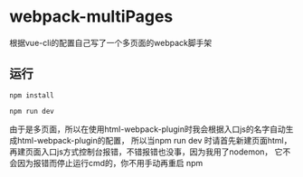 # webpack-multiPages
根据vue-cli的配置自己写了一个多页面的webpack脚手架
## 运行
```
npm install

npm run dev

```
由于是多页面，所以在使用html-webpack-plugin时我会根据入口js的名字自动生成html-webpack-plugin的配置，
所以当npm run dev 时请首先新建页面html，再建页面入口js方式控制台报错，不错报错也没事，因为我用了nodemon，
它不会因为报错而停止运行cmd的，你不用手动再重启 npm
